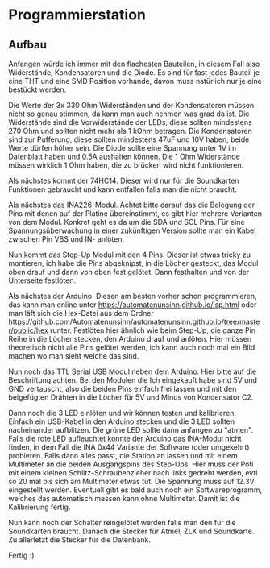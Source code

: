 # Programmierstation


## Aufbau
Anfangen würde ich immer mit den flachesten Bauteilen, in diesem Fall also Widerstände, Kondensatoren und die Diode.
Es sind für fast jedes Bauteil je eine THT und eine SMD Position vorhande, davon muss natürlich nur je eine bestückt werden.

Die Werte der 3x 330 Ohm Widerständen und der Kondensatoren müssen nicht so genau stimmen, da kann man auch nehmen was grad da ist.
Die Widerstände sind die Vorwiderstände der LEDs, diese sollten mindestens 270 Ohm und sollten nicht mehr als 1 kOhm betragen.
Die Kondensatoren sind zur Pufferung, diese sollten mindestens 47uF und 10V haben, beide Werte dürfen höher sein.
Die Diode sollte eine Spannung unter 1V im Datenblatt haben und 0.5A aushalten können.
Die 1 Ohm Widerstände müssen wirklich 1 Ohm haben, die zu brücken wird nicht funktionieren.

Als nächstes kommt der 74HC14. Dieser wird nur für die Soundkarten Funktionen gebraucht und kann entfallen falls man die nicht braucht.

Als nächstes das INA226-Modul.
Achtet bitte darauf das die Belegung der Pins mit denen auf der Platine übereinstimmt, es gibt hier mehrere Verianten von dem Modul.
Konkret geht es da um die SDA und SCL Pins.
Für eine Spannungsüberwachung in einer zukünftigen Version sollte man ein Kabel zwischen Pin VBS und IN- anlöten.

Nun kommt das Step-Up Modul mit den 4 Pins.
Dieser ist etwas tricky zu montieren,
ich habe die Pins abgeknipst, in die Löcher gesteckt, das Modul oben drauf und dann von oben fest gelötet.
Dann festhalten und von der Unterseite festlöten.

Als nächstes der Arduino. Diesen am besten vorher schon programmieren, das kann man online unter https://automatenunsinn.github.io/isp.html oder
man läft sich die Hex-Datei aus dem Ordner https://github.com/Automatenunsinn/automatenunsinn.github.io/tree/master/public/hex runter.
Festlöten hier ähnlich wie beim Step-Up, die ganze Pin Reihe in die Löcher stecken, den Arduino drauf und anlöten.
Hier müssen theoretisch nicht alle Pins gelötet werden, ich kann auch noch mal ein Bild machen wo man sieht welche das sind.

Nun noch das TTL Serial USB Modul neben dem Arduino. Hier bitte auf die Beschriftung achten.
Bei den Modulen die Ich eingekauft habe sind 5V und GND vertauscht,
also die beiden Pins einfach frei lassen und mit den beigefügten Drähten in die Löcher für 5V und Minus von Kondensator C2.

Dann noch die 3 LED einlöten und wir können testen und kalibrieren.
Einfach ein USB-Kabel in den Arduino stecken und die 3 LED sollten nacheinander aufblitzen.
Die grüne LED sollte dann anfangen zu "atmen".
Falls die rote LED aufleuchtet konnte der Arduino das INA-Modul nicht finden, in dem Fall die INA 0x44 Variante der Software (oder umgekehrt) probieren.
Falls dann alles passt, die Station an lassen und mit einem Multimeter an die beiden Ausgangspins des Step-Ups.
Hier muss der Poti mit einem kleinen Schlitz-Schraubenzieher nach links gedreht werden, evtl so 20 mal bis sich am Multimeter etwas tut.
Die Spannung muss auf 12.3V eingestellt werden.
Eventuell gibt es bald auch noch ein Softwareprogramm, welches das automatisch messen kann ohne Multimeter.
Damit ist die Kalibrierung fertig.

Nun kann noch der Schalter reingelötet werden falls man den für die Soundkarten braucht.
Danach die Stecker für Atmel, ZLK und Soundkarte.
Zu allerletzt die Stecker für die Datenbank.

Fertig :)
